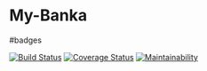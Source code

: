 # My-Banka

#badges

[![Build Status](https://travis-ci.org/chibytez/My-Banka.svg?branch=develop)](https://travis-ci.org/chibytez/My-Banka)
[![Coverage Status](https://coveralls.io/repos/github/chibytez/My-Banka/badge.svg)](https://coveralls.io/github/chibytez/My-Banka)
[![Maintainability](https://api.codeclimate.com/v1/badges/99cd45cbe8d224bf4cf5/maintainability)](https://codeclimate.com/github/chibytez/My-Banka/maintainability)